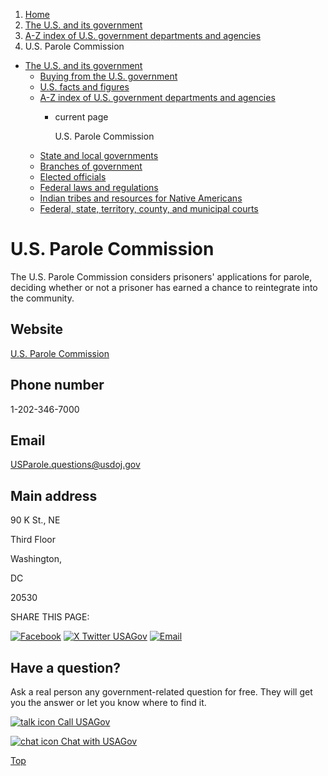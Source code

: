 1. [Home](/)
2. [The U.S. and its government](/about-the-us)
3. [A-Z index of U.S. government departments and agencies](/agency-index)
4. U.S. Parole Commission

* [The U.S. and its government](/about-the-us)
  + [Buying from the U.S. government](/buy-from-government)
  + [U.S. facts and figures](/facts-figures)
  + [A-Z index of U.S. government departments and agencies](/agency-index)
    - current page

      U.S. Parole Commission
  + [State and local governments](/state-local-governments)
  + [Branches of government](/branches-of-government)
  + [Elected officials](/elected-officials)
  + [Federal laws and regulations](/laws-and-regulations)
  + [Indian tribes and resources for Native Americans](/tribes)
  + [Federal, state, territory, county, and municipal courts](/courts)

U.S. Parole Commission
======================

The U.S. Parole Commission considers prisoners' applications for parole, deciding whether or not a prisoner has earned a chance to reintegrate into the community.

Website
-------

[U.S. Parole Commission](https://www.justice.gov/uspc)

Phone number
------------

1-202-346-7000

Email
-----

[USParole.questions@usdoj.gov](mailto:USParole.questions@usdoj.gov)

Main address
------------

90 K St., NE
  

Third Floor
  

Washington,

DC

20530

SHARE THIS PAGE:

[![Facebook](/themes/custom/usagov/images/social-media-icons/Facebook_Icon.svg)](https://www.facebook.com/sharer/sharer.php?u=https://www.usa.gov/agencies/u-s-parole-commission&v=3)
[![X Twitter USAGov](/themes/custom/usagov/images/social-media-icons/X_Twitter_Icon.svg?version=2)](https://twitter.com/intent/tweet?source=webclient&text=https://www.usa.gov/agencies/u-s-parole-commission)
[![Email](/themes/custom/usagov/images/social-media-icons/Email_Icon.svg?version=2)](mailto:?subject=https://www.usa.gov/agencies/u-s-parole-commission)

Have a question?
----------------

Ask a real person any government-related question for free. They will get you the answer or let you know where to find it.

[![talk icon](/themes/custom/usagov/images/ICONS_talk.png)
Call USAGov](/phone)

[![chat icon](/themes/custom/usagov/images/ICONS_chat.png)
Chat with USAGov](/chat)

[Top](#main-content)